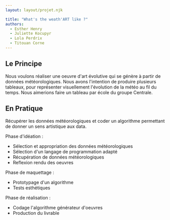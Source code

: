 ```yaml
---
layout: layout/projet.njk

title: "What's the weath'ART like ?"
authors:
  - Esther Henry
  - Juliette Kocupyr
  - Lola Perdrix
  - Titouan Corne
---
```



## Le Principe

Nous voulons réaliser une oeuvre d'art évolutive qui se génère à partir de données météorologiques. Nous avons l'intention de produire plusieurs tableaux, pour représenter visuellement l'évolution de la météo au fil du temps. Nous aimerions faire un tableau par école du groupe Centrale.

## En Pratique

Récupérer les données météorologiques et coder un algorithme permettant de donner un sens artistique aux data.

Phase d'idéation :

- Sélection et appropriation des données météorologiques
- Sélection d'un langage de programmation adapté
- Récupération de données météorologiques
- Reflexion rendu des oeuvres

Phase de maquettage :

- Prototypage d'un algorithme
- Tests esthétiques

Phase de réalisation :

- Codage l'algorithme générateur d'oeuvres
- Production du livrable
